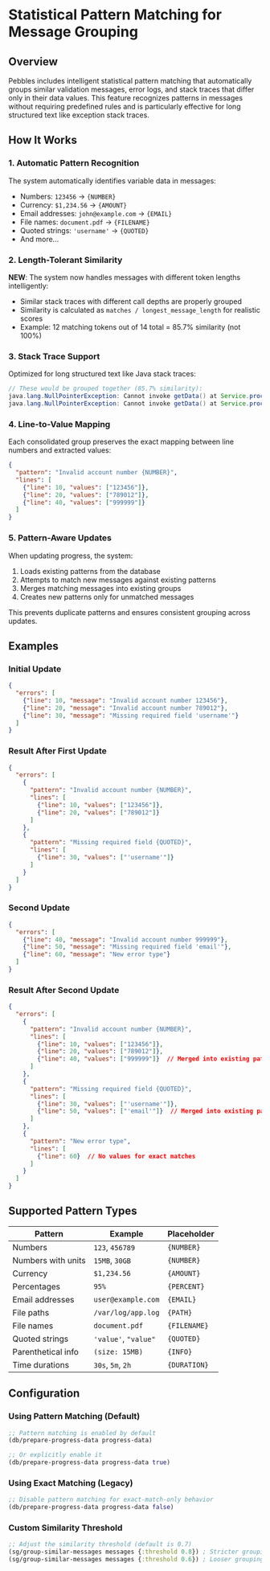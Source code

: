 # Statistical Pattern Matching for Message Grouping

## Overview

Pebbles includes intelligent statistical pattern matching that automatically groups similar validation messages, error logs, and stack traces that differ only in their data values. This feature recognizes patterns in messages without requiring predefined rules and is particularly effective for long structured text like exception stack traces.

## How It Works

### 1. Automatic Pattern Recognition
The system automatically identifies variable data in messages:
- Numbers: `123456` → `{NUMBER}`
- Currency: `$1,234.56` → `{AMOUNT}`
- Email addresses: `john@example.com` → `{EMAIL}`
- File names: `document.pdf` → `{FILENAME}`
- Quoted strings: `'username'` → `{QUOTED}`
- And more...

### 2. Length-Tolerant Similarity
**NEW**: The system now handles messages with different token lengths intelligently:
- Similar stack traces with different call depths are properly grouped
- Similarity is calculated as `matches / longest_message_length` for realistic scores
- Example: 12 matching tokens out of 14 total = 85.7% similarity (not 100%)

### 3. Stack Trace Support
Optimized for long structured text like Java stack traces:
```java
// These would be grouped together (85.7% similarity):
java.lang.NullPointerException: Cannot invoke getData() at Service.processUser() at Controller.handleRequest()
java.lang.NullPointerException: Cannot invoke getData() at Service.processUser() at Controller.handleRequest() at DispatcherServlet.doDispatch()
```

### 4. Line-to-Value Mapping
Each consolidated group preserves the exact mapping between line numbers and extracted values:

```json
{
  "pattern": "Invalid account number {NUMBER}",
  "lines": [
    {"line": 10, "values": ["123456"]},
    {"line": 20, "values": ["789012"]},
    {"line": 40, "values": ["999999"]}
  ]
}
```

### 5. Pattern-Aware Updates
When updating progress, the system:
1. Loads existing patterns from the database
2. Attempts to match new messages against existing patterns
3. Merges matching messages into existing groups
4. Creates new patterns only for unmatched messages

This prevents duplicate patterns and ensures consistent grouping across updates.

## Examples

### Initial Update
```json
{
  "errors": [
    {"line": 10, "message": "Invalid account number 123456"},
    {"line": 20, "message": "Invalid account number 789012"},
    {"line": 30, "message": "Missing required field 'username'"}
  ]
}
```

### Result After First Update
```json
{
  "errors": [
    {
      "pattern": "Invalid account number {NUMBER}",
      "lines": [
        {"line": 10, "values": ["123456"]},
        {"line": 20, "values": ["789012"]}
      ]
    },
    {
      "pattern": "Missing required field {QUOTED}",
      "lines": [
        {"line": 30, "values": ["'username'"]}
      ]
    }
  ]
}
```

### Second Update
```json
{
  "errors": [
    {"line": 40, "message": "Invalid account number 999999"},
    {"line": 50, "message": "Missing required field 'email'"},
    {"line": 60, "message": "New error type"}
  ]
}
```

### Result After Second Update
```json
{
  "errors": [
    {
      "pattern": "Invalid account number {NUMBER}",
      "lines": [
        {"line": 10, "values": ["123456"]},
        {"line": 20, "values": ["789012"]},
        {"line": 40, "values": ["999999"]}  // Merged into existing pattern
      ]
    },
    {
      "pattern": "Missing required field {QUOTED}",
      "lines": [
        {"line": 30, "values": ["'username'"]},
        {"line": 50, "values": ["'email'"]}  // Merged into existing pattern
      ]
    },
    {
      "pattern": "New error type",
      "lines": [
        {"line": 60}  // No values for exact matches
      ]
    }
  ]
}
```

## Supported Pattern Types

| Pattern | Example | Placeholder |
|---------|---------|-------------|
| Numbers | `123`, `456789` | `{NUMBER}` |
| Numbers with units | `15MB`, `30GB` | `{NUMBER}` |
| Currency | `$1,234.56` | `{AMOUNT}` |
| Percentages | `95%` | `{PERCENT}` |
| Email addresses | `user@example.com` | `{EMAIL}` |
| File paths | `/var/log/app.log` | `{PATH}` |
| File names | `document.pdf` | `{FILENAME}` |
| Quoted strings | `'value'`, `"value"` | `{QUOTED}` |
| Parenthetical info | `(size: 15MB)` | `{INFO}` |
| Time durations | `30s`, `5m`, `2h` | `{DURATION}` |

## Configuration

### Using Pattern Matching (Default)
```clojure
;; Pattern matching is enabled by default
(db/prepare-progress-data progress-data)

;; Or explicitly enable it
(db/prepare-progress-data progress-data true)
```

### Using Exact Matching (Legacy)
```clojure
;; Disable pattern matching for exact-match-only behavior
(db/prepare-progress-data progress-data false)
```

### Custom Similarity Threshold
```clojure
;; Adjust the similarity threshold (default is 0.7)
(sg/group-similar-messages messages {:threshold 0.8}) ; Stricter grouping
(sg/group-similar-messages messages {:threshold 0.6}) ; Looser grouping
```